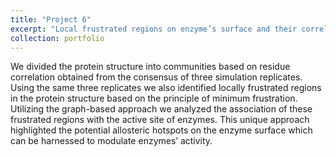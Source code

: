 ```yaml
---
title: "Project 6"
excerpt: "Local frustrated regions on enzyme’s surface and their correlation to the active site residues <br/><img src='/images/500x300.png'>"
collection: portfolio
---
```

We divided the protein structure into communities based on residue correlation obtained from the consensus of three simulation replicates. Using the same three replicates we also identified locally frustrated regions in the protein structure based on the principle of minimum frustration. Utilizing the graph-based approach we analyzed the association of these frustrated regions with the active site of enzymes. This unique approach highlighted the potential allosteric hotspots on the enzyme surface which can be harnessed to modulate enzymes’ activity.
